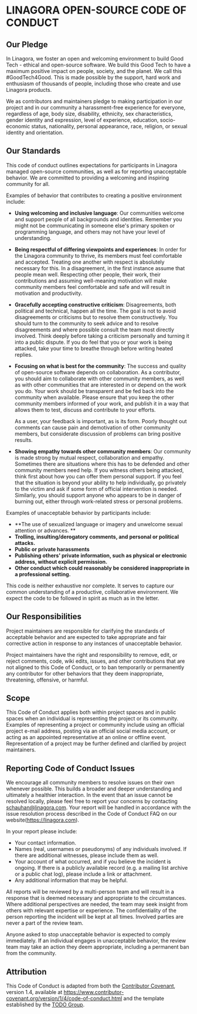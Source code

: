# LINAGORA OPEN-SOURCE CODE OF CONDUCT



## Our Pledge

In Linagora, we foster an open and welcoming environment to build Good Tech - ethical and open-source software. We build this Good Tech to have a maximum positive impact on people, society, and the planet. We call this #GoodTech4Good. This is made possible by the support, hard work and enthusiasm of thousands of people, including those who create and use Linagora products. 

We as contributors and maintainers pledge to making participation in our project and in our community a harassment-free experience for everyone, regardless of age, body size, disability, ethnicity, sex characteristics, gender identity and expression, level of experience, education, socio-economic status, nationality, personal appearance, race, religion, or sexual identity and orientation. 



## Our Standards

This code of conduct outlines expectations for participants in Linagora managed open-source communities, as well as for reporting unacceptable behavior. We are committed to providing a welcoming and inspiring community for all. 

Examples of behavior that contributes to creating a positive environment include: 

- **Using welcoming and inclusive language**: Our communities welcome and support people of all backgrounds and identities. Remember you might not be communicating in someone else's primary spoken or programming language, and others may not have your level of understanding. 

- **Being respectful of differing viewpoints and experiences**: In order for the Linagora community to thrive, its members must feel comfortable and accepted. Treating one another with respect is absolutely necessary for this. In a disagreement, in the first instance assume that people mean well. Respecting other people, their work, their contributions and assuming well-meaning motivation will make community members feel comfortable and safe and will result in motivation and productivity. 

- **Gracefully accepting constructive criticism**: Disagreements, both political and technical, happen all the time. The goal is not to avoid disagreements or criticisms but to resolve them constructively. You should turn to the community to seek advice and to resolve disagreements and where possible consult the team most directly involved. Think deeply before taking a criticism personally and turning it into a public dispute. If you do feel that you or your work is being attacked, take your time to breathe through before writing heated replies. 

- **Focusing on what is best for the community**: The success and quality of open-source software depends on collaboration. As a contributor, you should aim to collaborate with other community members, as well as with other communities that are interested in or depend on the work you do. Your work should be transparent and be fed back into the community when available. Please ensure that you keep the other community members informed of your work, and publish it in a way that allows them to test, discuss and contribute to your efforts. 

  As a user, your feedback is important, as is its form. Poorly thought out comments can cause pain and demotivation of other community members, but considerate discussion of problems can bring positive results. 

- **Showing empathy towards other community members**: Our community is made strong by mutual respect, collaboration and empathy. Sometimes there are situations where this has to be defended and other community members need help. If you witness others being attacked, think first about how you can offer them personal support. If you feel that the situation is beyond your ability to help individually, go privately to the victim and ask if some form of official intervention is needed. Similarly, you should support anyone who appears to be in danger of burning out, either through work-related stress or personal problems. 

Examples of unacceptable behavior by participants include: 

- **The use of sexualized language or imagery and unwelcome sexual attention or advances. **
- **Trolling, insulting/derogatory comments, and personal or political attacks.**
- **Public or private harassments**
- **Publishing others' private information, such as physical or electronic address, without explicit permission.**
- **Other conduct which could reasonably be considered inappropriate in a professional setting.**

This code is neither exhaustive nor complete. It serves to capture our common understanding of a productive, collaborative environment. We expect the code to be followed in spirit as much as in the letter. 



## Our Responsibilities

Project maintainers are responsible for clarifying the standards of acceptable behavior and are expected to take appropriate and fair corrective action in response to any instances of unacceptable behavior. 

Project maintainers have the right and responsibility to remove, edit, or reject comments, code, wiki edits, issues, and other contributions that are not aligned to this Code of Conduct, or to ban temporarily or permanently any contributor for other behaviors that they deem inappropriate, threatening, offensive, or harmful. 



## Scope

This Code of Conduct applies both within project spaces and in public spaces when an individual is representing the project or its community. Examples of representing a project or community include using an official project e-mail address, posting via an official social media account, or acting as an appointed representative at an online or offline event. Representation of a project may be further defined and clarified by project maintainers. 



## Reporting Code of Conduct Issues

We encourage all community members to resolve issues on their own whenever possible. This builds a broader and deeper understanding and ultimately a healthier interaction. In the event that an issue cannot be resolved locally, please feel free to report your concerns by contacting schauhan@linagora.com. Your report will be handled in accordance with the issue resolution process described in the Code of Conduct FAQ on our website(https://linagora.com). 

In your report please include: 

- Your contact information. 
- Names (real, usernames or pseudonyms) of any individuals involved. If there are additional witnesses, please include them as well. 
- Your account of what occurred, and if you believe the incident is ongoing. If there is a publicly available record (e.g. a mailing list archive or a public chat log), please include a link or attachment. 
- Any additional information that may be helpful. 

All reports will be reviewed by a multi-person team and will result in a response that is deemed necessary and appropriate to the circumstances. Where additional perspectives are needed, the team may seek insight from others with relevant expertise or experience. The confidentiality of the person reporting the incident will be kept at all times. Involved parties are never a part of the review team. 

Anyone asked to stop unacceptable behavior is expected to comply immediately. If an individual engages in unacceptable behavior, the review team may take an action they deem appropriate, including a permanent ban from the community. 



## Attribution

This Code of Conduct is adapted from both the [Contributor Covenant](https://www.contributor-covenant.org/), version 1.4, available at https://www.contributor-covenant.org/version/1/4/code-of-conduct.html and the template established by the [TODO Group](https://todogroup.org/). 
